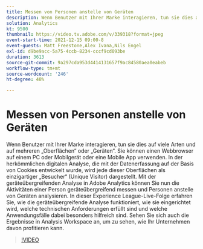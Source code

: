 ```yaml
---
title: Messen von Personen anstelle von Geräten
description: Wenn Benutzer mit Ihrer Marke interagieren, tun sie dies auf viele Arten und auf mehreren „Oberflächen“ oder „Geräten“. Sie können einen Webbrowser auf einem PC oder Mobilgerät oder eine Mobile App verwenden. In der herkömmlichen digitalen Analyse, die mit der Datenerfassung auf der Basis von Cookies entwickelt wurde, wird jede dieser Oberflächen als einzigartiger „Besucher“ (Unique Visitor) dargestellt. Mit der geräteübergreifenden Analyse in Adobe Analytics können Sie nun die Aktivitäten einer Person geräteübergreifend messen und Personen anstelle von Geräten analysieren. In dieser Experience League-Live-Folge erfahren Sie, wie die geräteübergreifende Analyse funktioniert, wie sie eingerichtet wird, welche technischen Anforderungen erfüllt sind und welche Anwendungsfälle dabei besonders hilfreich sind. Sehen Sie sich auch die Ergebnisse in Analysis Workspace an, um zu sehen, wie Ihr Unternehmen davon profitieren kann.
solution: Analytics
kt: 9500
thumbnail: https://video.tv.adobe.com/v/339318?format=jpeg
event-start-time: 2021-12-15 09:00-8
event-guests: Matt Freestone,Alex Ivana,Nils Engel
exl-id: d9be9acc-5a75-4ccb-8234-cccf9cd093be
duration: 3613
source-git-commit: 9a297cda953d4414131657f9ac84580aea0eabeb
workflow-type: tm+mt
source-wordcount: '246'
ht-degree: 48%

---
```


# Messen von Personen anstelle von Geräten

Wenn Benutzer mit Ihrer Marke interagieren, tun sie dies auf viele Arten und auf mehreren „Oberflächen“ oder „Geräten“. Sie können einen Webbrowser auf einem PC oder Mobilgerät oder eine Mobile App verwenden. In der herkömmlichen digitalen Analyse, die mit der Datenerfassung auf der Basis von Cookies entwickelt wurde, wird jede dieser Oberflächen als einzigartiger „Besucher“ (Unique Visitor) dargestellt. Mit der geräteübergreifenden Analyse in Adobe Analytics können Sie nun die Aktivitäten einer Person geräteübergreifend messen und Personen anstelle von Geräten analysieren. In dieser Experience League-Live-Folge erfahren Sie, wie die geräteübergreifende Analyse funktioniert, wie sie eingerichtet wird, welche technischen Anforderungen erfüllt sind und welche Anwendungsfälle dabei besonders hilfreich sind. Sehen Sie sich auch die Ergebnisse in Analysis Workspace an, um zu sehen, wie Ihr Unternehmen davon profitieren kann.


>[!VIDEO](https://video.tv.adobe.com/v/339318/?quality=12&learn=on)
